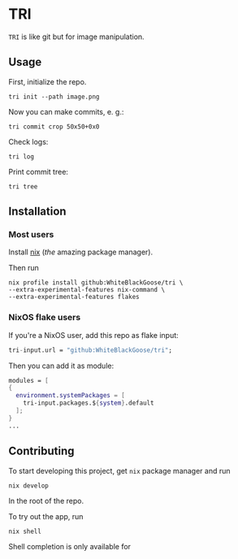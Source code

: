 # TRI

`TRI` is like git but for image manipulation.

## Usage

First, initialize the repo.
```
tri init --path image.png
```

Now you can make commits, e. g.:
```
tri commit crop 50x50+0x0
```

Check logs:
```
tri log
```

Print commit tree:
```
tri tree
```


## Installation

### Most users

Install [nix](https://nixos.org/download.html) (*the* amazing package manager).

Then run
```
nix profile install github:WhiteBlackGoose/tri \
--extra-experimental-features nix-command \
--extra-experimental-features flakes
```

### NixOS flake users

If you're a NixOS user, add this repo as flake input:
```nix
tri-input.url = "github:WhiteBlackGoose/tri";
```
Then you can add it as module:
```nix
modules = [
{
  environment.systemPackages = [
    tri-input.packages.${system}.default
  ];
}
...
```


## Contributing

To start developing this project, get `nix` package manager and run
```
nix develop
```
In the root of the repo.

To try out the app, run
```
nix shell
```

Shell completion is only available for 
